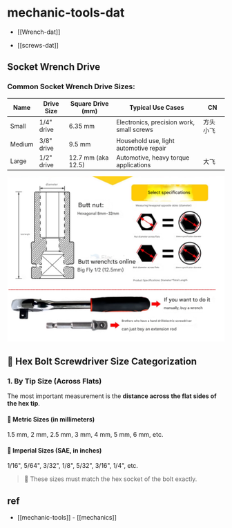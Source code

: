 
# mechanic-tools-dat

- [[Wrench-dat]]

- [[screws-dat]]

## Socket Wrench Drive


### Common Socket Wrench Drive Sizes:

| Name   | Drive Size | Square Drive (mm)  | Typical Use Cases                         | CN        |
| ------ | ---------- | ------------------ | ----------------------------------------- | --------- |
| Small  | 1/4" drive | 6.35 mm            | Electronics, precision work, small screws | 方头 小飞 |
| Medium | 3/8" drive | 9.5 mm             | Household use, light automotive repair    |
| Large  | 1/2" drive | 12.7 mm (aka 12.5) | Automotive, heavy torque applications     | 大飞      |

![](2025-04-10-18-42-26.png)


## 🔧 Hex Bolt Screwdriver Size Categorization

### 1. By Tip Size (Across Flats)

The most important measurement is the **distance across the flat sides of the hex tip**.

#### 🧮 Metric Sizes (in millimeters)

1.5 mm, 2 mm, 2.5 mm, 3 mm, 4 mm, 5 mm, 6 mm, etc.

#### 📏 Imperial Sizes (SAE, in inches)

1/16", 5/64", 3/32", 1/8", 5/32", 3/16", 1/4", etc.

> 🔹 These sizes must match the hex socket of the bolt exactly.

## ref 

- [[mechanic-tools]] - [[mechanics]]
